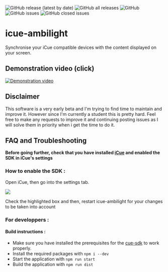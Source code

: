 ![GitHub release (latest by date)](https://img.shields.io/github/v/release/Tagueo/icue-ambilight?style=flat-square)
![GitHub all releases](https://img.shields.io/github/downloads/Tagueo/icue-ambilight/total?style=flat-square)
![GitHub](https://img.shields.io/github/license/Tagueo/icue-ambilight?style=flat-square)
![GitHub issues](https://img.shields.io/github/issues/Tagueo/icue-ambilight?style=flat-square)
![GitHub closed issues](https://img.shields.io/github/issues-closed/Tagueo/icue-ambilight?color=green&style=flat-square)

# icue-ambilight
Synchronise your iCue compatible devices with the content displayed on your screen.

## Demonstration video (click)
[![Demonstration video](https://img.youtube.com/vi/KBrnEDs2tdk/0.jpg)](https://www.youtube.com/watch?v=KBrnEDs2tdk)

## Disclaimer
This software is a very early beta and I'm trying to find time to maintain and improve it. However since I'm currently a student this is pretty hard.
Feel free to make any requests to improve it and continuing posting issues as I will solve them in priority when i get the time to do it.

## FAQ and Troubleshooting

<b>Before going further, check that you have installed [iCue](https://www.corsair.com/us/en/icue) and enabled the SDK in iCue's settings</b>

### How to enable the SDK :

Open iCue, then go into the settings tab.

<img src="https://i.imgur.com/fva2S4q.png">

Check the highlighted box and then, restart icue-ambilight for your changes to be taken into account

### For developpers :
#### Build instructions :
- Make sure you have installed the prerequisites for the [cue-sdk](https://github.com/CorsairOfficial/cue-sdk-node) to work properly.
- Install the required packages with ``npm i --dev``
- Start the application with ``npm run start``
- Build the application with ``npm run dist``
